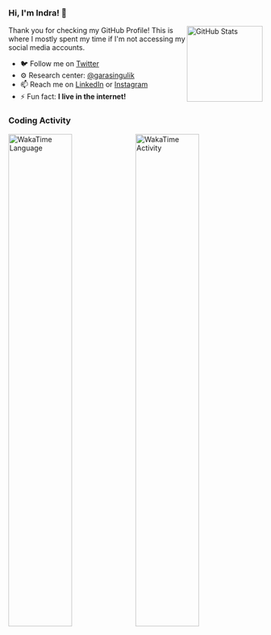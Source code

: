 ### Hi, I'm Indra! 👋

<a href="https://github.com/feedsbrain"><img alt="GitHub Stats" src="https://github-readme-stats.vercel.app/api/?username=feedsbrain&layout=compact&show_icons=true&count_private=true&custom_title=GitHub%20Stats" align="right" height="150" /></a>

Thank you for checking my GitHub Profile! This is where I mostly spent my time if I'm not accessing my social media accounts.

- 🐦 Follow me on [Twitter](https://twitter.com/igunawandotcom)
- ⚙️ Research center: [@garasingulik](https://github.com/garasingulik)
- 📫 Reach me on [LinkedIn](https://www.linkedin.com/in/feedsbrain/) or [Instagram](https://instagram.com/indragunawandotcom)
- ⚡ Fun fact: **I live in the internet!**

### Coding Activity

<a href="https://wakatime.com/@feedsbrain"><img alt="WakaTime Language" src="https://wakatime.com/share/@feedsbrain/dbeb7ea9-c202-4610-ad6a-a3a7e87dda8b.svg" aligh="center" width="50%"/></a><a href="https://wakatime.com/@feedsbrain"><img alt="WakaTime Activity" src="https://wakatime.com/share/@feedsbrain/eaf941e9-386c-4e7a-aced-07b93d0ba424.svg" aligh="center" width="50%"/></a>
